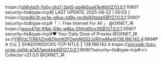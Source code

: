 trojan://uh6vtp0l-7o0y-zhz1-3oh5-qg4k0us47edf@127.0.0.1:1080?security=tls&type=tcp#[ LAST UPDATE: 2025-06-22 | 00:03 ]
trojan://zmp8lc3t-xx1w-q8ux-zd9s-mc8z82tslze5@127.0.0.1:2080?security=tls&type=tcp#「 ✨ Free Internet For All 」 @OXNET_IR
trojan://gnoz47gt-91bk-j59x-w6ks-51jthd0lcv35@127.0.0.1:3080?security=tls&type=tcp#❤️ Your Daily Dose of Proxies @OXNET_IR
ss://YWVzLTI1Ni1jZmI6ZjhmN2FDemNQS2JzRjhwMw@138.186.142.4:989#PA 🇵🇦 ┇ SHADOWSOCKS-TCP-NTLS ┇ 138.186.142.4
trojan://zincvgik-1zzx-ucgg-zq0d-a7a57aeokke4@127.0.0.1:8080?security=tls&type=tcp#</> Collector v21.0.0 @OXNET_IR
